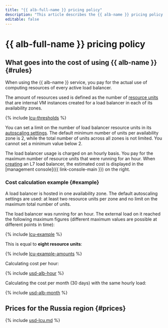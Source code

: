 ```yaml
---
title: "{{ alb-full-name }} pricing policy"
description: "This article describes the {{ alb-name }} pricing policy."
editable: false
---
```


# {{ alb-full-name }} pricing policy

## What goes into the cost of using {{ alb-name }} {#rules}

When using the {{ alb-name }} service, you pay for the actual use of computing resources of every active load balancer.

The amount of resources used is defined as the number of [resource units](concepts/application-load-balancer.md#lcu-scaling) that are internal VM instances created for a load balancer in each of its availability zones.

{% include [lcu-thresholds](../_includes/application-load-balancer/lcu-thresholds.md) %}

You can set a limit on the number of load balancer resource units in its [autoscaling settings](concepts/application-load-balancer.md#lcu-scaling-settings). The default minimum number of units per availability zone is 2, while the total number of units across all zones is not limited. You cannot set a minimum value below 2.

The load balancer usage is charged on an hourly basis. You pay for the maximum number of resource units that were running for an hour. When [creating](operations/application-load-balancer-create.md) an L7 load balancer, the estimated cost is displayed in the [management console]({{ link-console-main }}) on the right.

### Cost calculation example {#example}

A load balancer is hosted in one availability zone. The default autoscaling settings are used: at least two resource units per zone and no limit on the maximum total number of units.

The load balancer was running for an hour. The external load on it reached the following maximum figures (different maximum values are possible at different points in time):

{% include [lcu-example](../_includes/application-load-balancer/lcu-example.md) %}

This is equal to **eight resource units**:

{% include [lcu-example-amounts](../_includes/application-load-balancer/lcu-example-amounts.md) %}

Calculating cost per hour:




{% include [usd-alb-hour](../_pricing_examples/application-load-balancer/usd-hour.md) %}


Calculating the cost per month (30 days) with the same hourly load:




{% include [usd-alb-month](../_pricing_examples/application-load-balancer/usd-month.md) %}
 


## Prices for the Russia region {#prices}



{% include [usd-lcu.md](../_pricing/application-load-balancer/usd-lcu.md) %}

 

